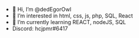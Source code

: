 - 👋 Hi, I’m @dedEgorOwl
- 👀 I’m interested in html, css, js, php, SQL, React
- 🌱 I’m currently learning REACT, nodeJS, SQL
- Discord: hcjpmr#6417
